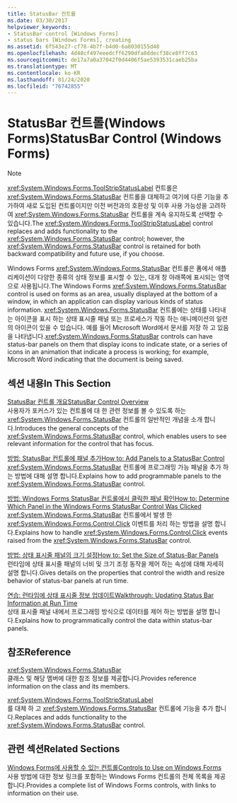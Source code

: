 ```yaml
---
title: StatusBar 컨트롤
ms.date: 03/30/2017
helpviewer_keywords:
- StatusBar control [Windows Forms]
- status bars [Windows Forms], creating
ms.assetid: 6f543e27-cf78-4b7f-b4d0-6a8030155d48
ms.openlocfilehash: 4d48cf497eeedcff6290dfa8ddecf38ce8ff7c63
ms.sourcegitcommit: de17a7a0a37042f0d4406f5ae5393531caeb25ba
ms.translationtype: MT
ms.contentlocale: ko-KR
ms.lasthandoff: 01/24/2020
ms.locfileid: "76742855"
---
```

# <a name="statusbar-control-windows-forms"></a><span data-ttu-id="fed1c-102">StatusBar 컨트롤(Windows Forms)</span><span class="sxs-lookup"><span data-stu-id="fed1c-102">StatusBar Control (Windows Forms)</span></span>
> [!NOTE]
> <span data-ttu-id="fed1c-103"><xref:System.Windows.Forms.ToolStripStatusLabel> 컨트롤은 <xref:System.Windows.Forms.StatusBar> 컨트롤을 대체하고 여기에 다른 기능을 추가하여 새로 도입된 컨트롤이지만 이전 버전과의 호환성 및 이후 사용 가능성을 고려하여 <xref:System.Windows.Forms.StatusBar> 컨트롤을 계속 유지하도록 선택할 수 있습니다.</span><span class="sxs-lookup"><span data-stu-id="fed1c-103">The <xref:System.Windows.Forms.ToolStripStatusLabel> control replaces and adds functionality to the <xref:System.Windows.Forms.StatusBar> control; however, the <xref:System.Windows.Forms.StatusBar> control is retained for both backward compatibility and future use, if you choose.</span></span>  
  
 <span data-ttu-id="fed1c-104">Windows Forms <xref:System.Windows.Forms.StatusBar> 컨트롤은 폼에서 애플리케이션이 다양한 종류의 상태 정보를 표시할 수 있는, 대개 창 아래쪽에 표시되는 영역으로 사용됩니다.</span><span class="sxs-lookup"><span data-stu-id="fed1c-104">The Windows Forms <xref:System.Windows.Forms.StatusBar> control is used on forms as an area, usually displayed at the bottom of a window, in which an application can display various kinds of status information.</span></span> <span data-ttu-id="fed1c-105"><xref:System.Windows.Forms.StatusBar> 컨트롤에는 상태를 나타내는 아이콘을 표시 하는 상태 표시줄 패널 또는 프로세스가 작동 하는 애니메이션의 일련의 아이콘이 있을 수 있습니다. 예를 들어 Microsoft Word에서 문서를 저장 하 고 있음을 나타냅니다.</span><span class="sxs-lookup"><span data-stu-id="fed1c-105"><xref:System.Windows.Forms.StatusBar> controls can have status-bar panels on them that display icons to indicate state, or a series of icons in an animation that indicate a process is working; for example, Microsoft Word indicating that the document is being saved.</span></span>  
  
## <a name="in-this-section"></a><span data-ttu-id="fed1c-106">섹션 내용</span><span class="sxs-lookup"><span data-stu-id="fed1c-106">In This Section</span></span>  
 [<span data-ttu-id="fed1c-107">StatusBar 컨트롤 개요</span><span class="sxs-lookup"><span data-stu-id="fed1c-107">StatusBar Control Overview</span></span>](statusbar-control-overview-windows-forms.md)  
 <span data-ttu-id="fed1c-108">사용자가 포커스가 있는 컨트롤에 대 한 관련 정보를 볼 수 있도록 하는 <xref:System.Windows.Forms.StatusBar> 컨트롤의 일반적인 개념을 소개 합니다.</span><span class="sxs-lookup"><span data-stu-id="fed1c-108">Introduces the general concepts of the <xref:System.Windows.Forms.StatusBar> control, which enables users to see relevant information for the control that has focus.</span></span>  
  
 [<span data-ttu-id="fed1c-109">방법: StatusBar 컨트롤에 패널 추가</span><span class="sxs-lookup"><span data-stu-id="fed1c-109">How to: Add Panels to a StatusBar Control</span></span>](how-to-add-panels-to-a-statusbar-control.md)  
 <span data-ttu-id="fed1c-110"><xref:System.Windows.Forms.StatusBar> 컨트롤에 프로그래밍 가능 패널을 추가 하는 방법에 대해 설명 합니다.</span><span class="sxs-lookup"><span data-stu-id="fed1c-110">Explains how to add programmable panels to the <xref:System.Windows.Forms.StatusBar> control.</span></span>  
  
 [<span data-ttu-id="fed1c-111">방법: Windows Forms StatusBar 컨트롤에서 클릭한 패널 확인</span><span class="sxs-lookup"><span data-stu-id="fed1c-111">How to: Determine Which Panel in the Windows Forms StatusBar Control Was Clicked</span></span>](determine-which-panel-wf-statusbar-control-was-clicked.md)  
 <span data-ttu-id="fed1c-112"><xref:System.Windows.Forms.StatusBar> 컨트롤에서 발생 한 <xref:System.Windows.Forms.Control.Click> 이벤트를 처리 하는 방법을 설명 합니다.</span><span class="sxs-lookup"><span data-stu-id="fed1c-112">Explains how to handle <xref:System.Windows.Forms.Control.Click> events raised from the <xref:System.Windows.Forms.StatusBar> control.</span></span>  
  
 [<span data-ttu-id="fed1c-113">방법: 상태 표시줄 패널의 크기 설정</span><span class="sxs-lookup"><span data-stu-id="fed1c-113">How to: Set the Size of Status-Bar Panels</span></span>](how-to-set-the-size-of-status-bar-panels.md)  
 <span data-ttu-id="fed1c-114">런타임에 상태 표시줄 패널의 너비 및 크기 조정 동작을 제어 하는 속성에 대해 자세히 설명 합니다.</span><span class="sxs-lookup"><span data-stu-id="fed1c-114">Gives details on the properties that control the width and resize behavior of status-bar panels at run time.</span></span>  
  
 [<span data-ttu-id="fed1c-115">연습: 런타임에 상태 표시줄 정보 업데이트</span><span class="sxs-lookup"><span data-stu-id="fed1c-115">Walkthrough: Updating Status Bar Information at Run Time</span></span>](walkthrough-updating-status-bar-information-at-run-time.md)  
 <span data-ttu-id="fed1c-116">상태 표시줄 패널 내에서 프로그래밍 방식으로 데이터를 제어 하는 방법을 설명 합니다.</span><span class="sxs-lookup"><span data-stu-id="fed1c-116">Explains how to programmatically control the data within status-bar panels.</span></span>  
  
## <a name="reference"></a><span data-ttu-id="fed1c-117">참조</span><span class="sxs-lookup"><span data-stu-id="fed1c-117">Reference</span></span>  
 <xref:System.Windows.Forms.StatusBar>  
 <span data-ttu-id="fed1c-118">클래스 및 해당 멤버에 대한 참조 정보를 제공합니다.</span><span class="sxs-lookup"><span data-stu-id="fed1c-118">Provides reference information on the class and its members.</span></span>  
  
 <xref:System.Windows.Forms.ToolStripStatusLabel>  
 <span data-ttu-id="fed1c-119">를 대체 하 고 <xref:System.Windows.Forms.StatusBar> 컨트롤에 기능을 추가 합니다.</span><span class="sxs-lookup"><span data-stu-id="fed1c-119">Replaces and adds functionality to the <xref:System.Windows.Forms.StatusBar> control.</span></span>  
  
## <a name="related-sections"></a><span data-ttu-id="fed1c-120">관련 섹션</span><span class="sxs-lookup"><span data-stu-id="fed1c-120">Related Sections</span></span>  
 [<span data-ttu-id="fed1c-121">Windows Forms에 사용할 수 있는 컨트롤</span><span class="sxs-lookup"><span data-stu-id="fed1c-121">Controls to Use on Windows Forms</span></span>](controls-to-use-on-windows-forms.md)  
 <span data-ttu-id="fed1c-122">사용 방법에 대한 정보 링크를 포함하는 Windows Forms 컨트롤의 전체 목록을 제공합니다.</span><span class="sxs-lookup"><span data-stu-id="fed1c-122">Provides a complete list of Windows Forms controls, with links to information on their use.</span></span>
